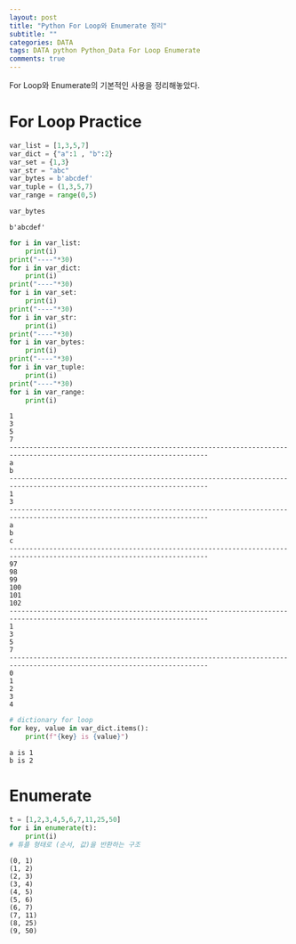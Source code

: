 ```yaml
---  
layout: post  
title: "Python For Loop와 Enumerate 정리"
subtitle: ""  
categories: DATA
tags: DATA python Python_Data For Loop Enumerate
comments: true  
---  
```


For Loop와 Enumerate의 기본적인 사용을 정리해놓았다.

# For Loop Practice


```python
var_list = [1,3,5,7]
var_dict = {"a":1 , "b":2}
var_set = {1,3}
var_str = "abc"
var_bytes = b'abcdef'
var_tuple = (1,3,5,7)
var_range = range(0,5)
```


```python
var_bytes
```




    b'abcdef'




```python
for i in var_list:
    print(i)
print("----"*30)
for i in var_dict:
    print(i)
print("----"*30)
for i in var_set:
    print(i)
print("----"*30)   
for i in var_str:
    print(i)
print("----"*30)    
for i in var_bytes:
    print(i)
print("----"*30)    
for i in var_tuple:
    print(i)
print("----"*30)   
for i in var_range:
    print(i)
```

    1
    3
    5
    7
    ------------------------------------------------------------------------------------------------------------------------
    a
    b
    ------------------------------------------------------------------------------------------------------------------------
    1
    3
    ------------------------------------------------------------------------------------------------------------------------
    a
    b
    c
    ------------------------------------------------------------------------------------------------------------------------
    97
    98
    99
    100
    101
    102
    ------------------------------------------------------------------------------------------------------------------------
    1
    3
    5
    7
    ------------------------------------------------------------------------------------------------------------------------
    0
    1
    2
    3
    4
    


```python
# dictionary for loop
for key, value in var_dict.items():
    print(f"{key} is {value}")
```

    a is 1
    b is 2
    

# Enumerate


```python
t = [1,2,3,4,5,6,7,11,25,50]
for i in enumerate(t):
    print(i)
# 튜플 형태로 (순서, 값)을 반환하는 구조
```

    (0, 1)
    (1, 2)
    (2, 3)
    (3, 4)
    (4, 5)
    (5, 6)
    (6, 7)
    (7, 11)
    (8, 25)
    (9, 50)
    
